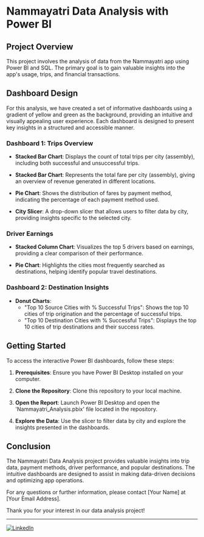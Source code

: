 # Nammayatri Data Analysis with Power BI

## Project Overview

This project involves the analysis of data from the Nammayatri app using Power BI and SQL. The primary goal is to gain valuable insights into the app's usage, trips, and financial transactions.

## Dashboard Design

For this analysis, we have created a set of informative dashboards using a gradient of yellow and green as the background, providing an intuitive and visually appealing user experience. Each dashboard is designed to present key insights in a structured and accessible manner.

### Dashboard 1: Trips Overview

- **Stacked Bar Chart**: Displays the count of total trips per city (assembly), including both successful and unsuccessful trips.
  
- **Stacked Bar Chart**: Represents the total fare per city (assembly), giving an overview of revenue generated in different locations.
  
- **Pie Chart**: Shows the distribution of fares by payment method, indicating the percentage of each payment method used.
  
- **City Slicer**: A drop-down slicer that allows users to filter data by city, providing insights specific to the selected city.

### Driver Earnings

- **Stacked Column Chart**: Visualizes the top 5 drivers based on earnings, providing a clear comparison of their performance.
  
-  **Pie Chart**: Highlights the cities most frequently searched as destinations, helping identify popular travel destinations.

### Dashboard 2: Destination Insights
- **Donut Charts**:
  - "Top 10 Source Cities with % Successful Trips": Shows the top 10 cities of trip origination and the percentage of successful trips.
  - "Top 10 Destination Cities with % Successful Trips": Displays the top 10 cities of trip destinations and their success rates.

## Getting Started

To access the interactive Power BI dashboards, follow these steps:

1. **Prerequisites**: Ensure you have Power BI Desktop installed on your computer.

2. **Clone the Repository**: Clone this repository to your local machine.

3. **Open the Report**: Launch Power BI Desktop and open the 'Nammayatri_Analysis.pbix' file located in the repository.

4. **Explore the Data**: Use the slicer to filter data by city and explore the insights presented in the dashboards.

## Conclusion

The Nammayatri Data Analysis project provides valuable insights into trip data, payment methods, driver performance, and popular destinations. The intuitive dashboards are designed to assist in making data-driven decisions and optimizing app operations.

For any questions or further information, please contact [Your Name] at [Your Email Address].

Thank you for your interest in our data analysis project!

---

[![LinkedIn](https://img.shields.io/badge/Connect%20on-LinkedIn-blue)](https://www.linkedin.com/in/yourname)
